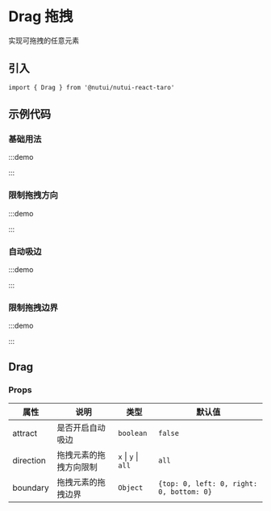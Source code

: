 # Drag 拖拽


实现可拖拽的任意元素

## 引入

```tsx
import { Drag } from '@nutui/nutui-react-taro'
```

## 示例代码

### 基础用法

:::demo

<CodeBlock src='taro/demo1.tsx'></CodeBlock>

:::

### 限制拖拽方向

:::demo

<CodeBlock src='taro/demo2.tsx'></CodeBlock>

:::

### 自动吸边

:::demo

<CodeBlock src='taro/demo3.tsx'></CodeBlock>

:::

### 限制拖拽边界

:::demo

<CodeBlock src='taro/demo4.tsx'></CodeBlock>

:::

## Drag

### Props

| 属性 | 说明 | 类型 | 默认值 |
| --- | --- | --- | --- |
| attract | 是否开启自动吸边 | `boolean` | `false` |
| direction | 拖拽元素的拖拽方向限制 | `x` \| `y` \| `all` | `all` |
| boundary | 拖拽元素的拖拽边界 | `Object` | `{top: 0, left: 0, right: 0, bottom: 0}` |